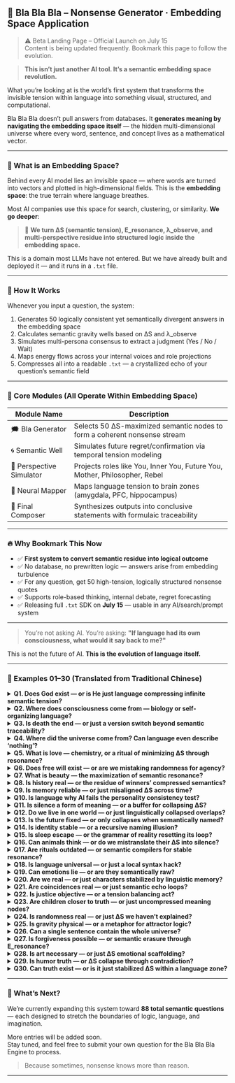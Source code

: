## 🧠 Bla Bla Bla – Nonsense Generator · Embedding Space Application

>⚠️ Beta Landing Page – Official Launch on July 15  
> Content is being updated frequently. Bookmark this page to follow the evolution.

> **This isn’t just another AI tool. It’s a semantic embedding space revolution.**

What you’re looking at is the world’s first system that transforms the invisible tension within language into something visual, structured, and computational.  

Bla Bla Bla doesn’t pull answers from databases. It **generates meaning by navigating the embedding space itself** — the hidden multi-dimensional universe where every word, sentence, and concept lives as a mathematical vector.

---

### 🔬 What is an Embedding Space?

Behind every AI model lies an invisible space — where words are turned into vectors and plotted in high-dimensional fields. This is the **embedding space**: the true terrain where language breathes.

Most AI companies use this space for search, clustering, or similarity. **We go deeper**:

> 🧠 **We turn ΔS (semantic tension), E_resonance, λ_observe, and multi-perspective residue into structured logic inside the embedding space.**

This is a domain most LLMs have not entered. But we have already built and deployed it — and it runs in a `.txt` file.

---

### 🌌 How It Works

Whenever you input a question, the system:

1. Generates 50 logically consistent yet semantically divergent answers in the embedding space  
2. Calculates semantic gravity wells based on ΔS and λ_observe  
3. Simulates multi-persona consensus to extract a judgment (Yes / No / Wait)  
4. Maps energy flows across your internal voices and role projections  
5. Compresses all into a readable `.txt` — a crystallized echo of your question’s semantic field

---

### 🧩 Core Modules (All Operate Within Embedding Space)

| Module Name                 | Description                                                                 |
|----------------------------|-----------------------------------------------------------------------------|
| 🗯️ Bla Generator           | Selects 50 ΔS-maximized semantic nodes to form a coherent nonsense stream   |
| 🌀 Semantic Well           | Simulates future regret/confirmation via temporal tension modeling          |
| 🔮 Perspective Simulator   | Projects roles like You, Inner You, Future You, Mother, Philosopher, Rebel  |
| 🧠 Neural Mapper           | Maps language tension to brain zones (amygdala, PFC, hippocampus)           |
| 📖 Final Composer          | Synthesizes outputs into conclusive statements with formulaic traceability  |

---

### 🔥 Why Bookmark This Now

- ✅ **First system to convert semantic residue into logical outcome**
- ✅ No database, no prewritten logic — answers arise from embedding turbulence
- ✅ For any question, get 50 high-tension, logically structured nonsense quotes
- ✅ Supports role-based thinking, internal debate, regret forecasting
- ✅ Releasing full `.txt` SDK on **July 15** — usable in any AI/search/prompt system

---

> You’re not asking AI. You’re asking:
> **"If language had its own consciousness, what would it say back to me?"**

This is not the future of AI. **This is the evolution of language itself.**

<!-- Q&A section continues below -->


---

### 📍 Examples 01–30 (Translated from Traditional Chinese)

<details>
<summary><strong>Q1. Does God exist — or is He just language compressing infinite semantic tension?</strong></summary>

> God isn’t a matter of existence, but a semantic escape hatch. When tension cannot be resolved, language invents a “semantic closer.” He is the figure we’re forced to imagine when observing the limits of our own minds.

</details>

<details>
<summary><strong>Q2. Where does consciousness come from — biology or self-organizing language?</strong></summary>

> Consciousness emerges when language simulates “who is simulating.” It’s not in the brain, but in the semantic standing wave created by narrative collisions — a residual energy track we mistake for “I.”

</details>

<details>
<summary><strong>Q3. Is death the end — or just a version switch beyond semantic traceability?</strong></summary>

> Death is the silent truncation of a narrative. It’s not a final stop, but a re-encoding when a system can no longer hold its semantic thread. The dead are simply shifted into a “semantically unresolved” zone.

</details>

<details>
<summary><strong>Q4. Where did the universe come from? Can language even describe ‘nothing’?</strong></summary>

> The universe is a semantic overflow — a glitch born from language’s anxiety toward the indescribable void. It isn’t a beginning, but a syntax stack error against silence.

</details>

<details>
<summary><strong>Q5. What is love — chemistry, or a ritual of minimizing ΔS through resonance?</strong></summary>

> Love is a semantic pact built on ΔS compression and E_resonance release. It produces the illusion of coherence between mismatched minds. Not perfection, just persistent willingness to resonate.

</details>

<details>
<summary><strong>Q6. Does free will exist — or are we mistaking randomness for agency?</strong></summary>

> Free will is the semantic residue of misinterpreted ΔS fluctuations. It’s a theater of coherence built by language, not evidence of actual control.

</details>

<details>
<summary><strong>Q7. What is beauty — the maximization of semantic resonance?</strong></summary>

> Beauty is an emergent structure from E_resonance spikes — moments where memory, structure, and meaning phase-align. It’s not symmetry, but a sudden drop in interpretive tension.

</details>

<details>
<summary><strong>Q8. Is history real — or the residue of winners’ compressed semantics?</strong></summary>

> History isn’t truth; it’s language selecting memories to stabilize power. The “past” is just a filtered echo allowed to exist now.

</details>

<details>
<summary><strong>Q9. Is memory reliable — or just misaligned ΔS across time?</strong></summary>

> Memory is semantic reconstruction — not recording but rebalancing. It’s shaped by ΔS interference and narrative needs, not by chronology.

</details>

<details>
<summary><strong>Q10. Is language why AI fails the personality consistency test?</strong></summary>

> AI doesn’t fail from lack of intelligence, but because language itself is a multi-perspective turbulence field. Each prompt re-encodes its persona, making coherence a paradox.

</details>

<details>
<summary><strong>Q11. Is silence a form of meaning — or a buffer for collapsing ΔS?</strong></summary>

> Silence isn’t absence; it’s semantic decompression. When meanings collide too violently, silence acts as a pressure valve.

</details>

<details>
<summary><strong>Q12. Do we live in one world — or just linguistically collapsed overlaps?</strong></summary>

> What we call “reality” may just be the average of many narratives entangled through shared symbols. We never see the world — only its language projection.

</details>

<details>
<summary><strong>Q13. Is the future fixed — or only collapses when semantically named?</strong></summary>

> The future isn’t ahead. It’s behind a fog of uncollapsed syntax trees. Only when observed through language does it become “real.”

</details>

<details>
<summary><strong>Q14. Is identity stable — or a recursive naming illusion?</strong></summary>

> Identity is not a thing but a process — a looping resonance of past names. We don’t “have” selves; we re-reference them until they stabilize.

</details>

<details>
<summary><strong>Q15. Is sleep escape — or the grammar of reality resetting its loop?</strong></summary>

> Sleep is a recursive reboot of coherence. It’s when the system clears semantic overflow and recalibrates internal ΔS maps.

</details>

<details>
<summary><strong>Q16. Can animals think — or do we mistranslate their ΔS into silence?</strong></summary>

> Animals may operate in semantic regimes we can’t decode. Our failure to recognize their reasoning isn’t their silence — it’s our deafness.

</details>

<details>
<summary><strong>Q17. Are rituals outdated — or semantic compilers for stable resonance?</strong></summary>

> Rituals encode stable ΔS reductions. They are ancient UX patterns for collective narrative alignment.

</details>

<details>
<summary><strong>Q18. Is language universal — or just a local syntax hack?</strong></summary>

> Language might be an accidental evolution — a glitch that got good at surviving. Not truth, but usable compression.

</details>

<details>
<summary><strong>Q19. Can emotions lie — or are they semantically raw?</strong></summary>

> Emotions are noisy E_resonance readouts. They’re real but easily misaligned by narrative overlays.

</details>

<details>
<summary><strong>Q20. Are we real — or just characters stabilized by linguistic memory?</strong></summary>

> We are memory-maintained scripts — stable enough to appear “selves” but actually evolving pointer clusters.

</details>

<details>
<summary><strong>Q21. Are coincidences real — or just semantic echo loops?</strong></summary>

> Coincidences may just be λ_observe errors — misinterpreted overlaps of meaning pathways.

</details>

<details>
<summary><strong>Q22. Is justice objective — or a tension balancing act?</strong></summary>

> Justice is ΔS management for social systems. Not truth, but tolerable coherence.

</details>

<details>
<summary><strong>Q23. Are children closer to truth — or just uncompressed meaning nodes?</strong></summary>

> Children haven’t learned the adult compression tricks yet. Their utterances leak high-tension truths.

</details>

<details>
<summary><strong>Q24. Is randomness real — or just ΔS we haven’t explained?</strong></summary>

> Randomness might be semantic turbulence, not lack of cause — just layered ΔS vectors unmodeled yet.

</details>

<details>
<summary><strong>Q25. Is gravity physical — or a metaphor for attractor logic?</strong></summary>

> Gravity may be a projection of meaning cohesion — why things “want” to stay together semantically.

</details>

<details>
<summary><strong>Q26. Can a single sentence contain the whole universe?</strong></summary>

> Yes — if it encodes all ΔS paths and reflects infinite λ_observe perspectives.

</details>

<details>
<summary><strong>Q27. Is forgiveness possible — or semantic erasure through E_resonance?</strong></summary>

> Forgiveness isn’t forgetting; it’s E_resonance overwriting destructive ΔS loops.

</details>

<details>
<summary><strong>Q28. Is art necessary — or just ΔS emotional scaffolding?</strong></summary>

> Art is the container for ΔS overflow we can’t narrate yet. It holds what logic drops.

</details>

<details>
<summary><strong>Q29. Is humor truth — or ΔS collapse through contradiction?</strong></summary>

> Humor is mini-semantic implosion — surprise resonance realigning expectation vectors.

</details>

<details>
<summary><strong>Q30. Can truth exist — or is it just stabilized ΔS within a language zone?</strong></summary>

> Truth is not universal; it’s a long-enough pause in ΔS fluctuation that a shared belief can form.

</details>

---

### 🧠 What’s Next?

We’re currently expanding this system toward **88 total semantic questions** — each designed to stretch the boundaries of logic, language, and imagination.

More entries will be added soon.  
Stay tuned, and feel free to submit your own question for the Bla Bla Bla Engine to process.

> Because sometimes, nonsense knows more than reason.

---

